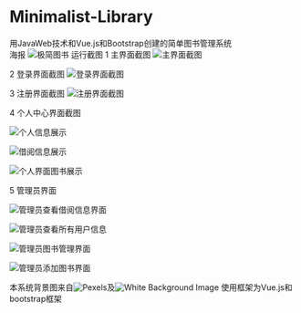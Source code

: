 # Minimalist-Library
用JavaWeb技术和Vue.js和Bootstrap创建的简单图书管理系统
<br/>
海报
![极简图书](https://user-images.githubusercontent.com/72432476/145855322-b5aad2b0-eb89-41c2-97e8-6b198028df8e.png)
运行截图
1 主界面截图
![主界面截图](https://user-images.githubusercontent.com/72432476/145856400-f95b3f06-3414-4255-8c25-b304c5680e1e.png)

2 登录界面截图
![登录界面截图](https://user-images.githubusercontent.com/72432476/145856646-1c42453e-2061-4e0c-8b91-8faa39fd28f2.png)

3 注册界面截图
![注册界面截图](https://user-images.githubusercontent.com/72432476/145856676-63d98792-86ec-418e-aea4-d20d7dec0468.png)

4 个人中心界面截图

![个人信息展示](https://user-images.githubusercontent.com/72432476/145857621-55447ed2-2cbd-4f00-8954-94b020fa32ca.png)

![借阅信息展示](https://user-images.githubusercontent.com/72432476/145857649-114a8e5a-ebff-4a3f-9761-fb304dc06af6.png)

![个人界面图书展示](https://user-images.githubusercontent.com/72432476/145857662-baf03eba-feea-4321-b967-10758cc88f1b.png)

5 管理员界面

![管理员查看借阅信息界面](https://user-images.githubusercontent.com/72432476/145857708-914041f8-cbd8-4fe0-91e8-50c74e93fd25.png)

![管理员查看所有用户信息](https://user-images.githubusercontent.com/72432476/145857722-bcc3f463-ea54-4cd6-987d-b914bdb64ab1.png)

![管理员图书管理界面](https://user-images.githubusercontent.com/72432476/145857739-dfebceea-d763-4c18-bca3-7ea95bc7ea3f.png)

![管理员添加图书界面](https://user-images.githubusercontent.com/72432476/145857752-d40f266d-aa68-444e-b972-5bd5ab70cb6e.png)


本系统背景图来自![Pexels](https://www.pexels.com/zh-cn/)及![White Background Image](https://coolbackgrounds.io/white-background/)
使用框架为Vue.js和bootstrap框架
